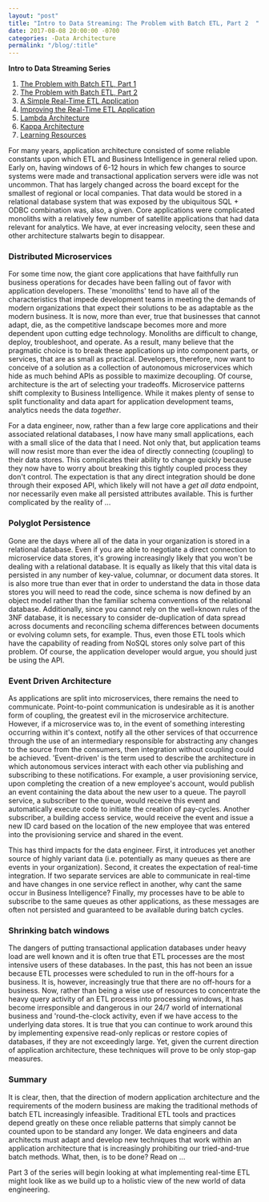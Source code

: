 ```yaml
---  
layout: "post"
title: "Intro to Data Streaming: The Problem with Batch ETL, Part 2  "
date: 2017-08-08 20:00:00 -0700
categories: -Data Architecture
permalink: "/blog/:title"
---  
```


**Intro to Data Streaming Series**
1. [The Problem with Batch ETL, Part 1](/blog/the_problem_with_batch_etl_part_1)
2. [The Problem with Batch ETL, Part 2](/blog/the_problem_with_batch_etl_part_2)
3. [A Simple Real-Time ETL Application](/blog/a_simple_real-time_app)
4. [Improving the Real-Time ETL Application]()
5. [Lambda Architecture]()
6. [Kappa Architecture]()
7. [Learning Resources](/blog/streaming_learning_resources)

For many years, application architecture consisted of some reliable constants upon which ETL and Business Intelligence in general relied upon. Early on, having windows of 6-12 hours in which few changes to source systems were made and transactional application servers were idle was not uncommon. That has largely changed across the board except for the smallest of regional or local companies. That data would be stored in a relational database system that was exposed by the ubiquitous SQL + ODBC combination was, also, a given. Core applications were complicated monoliths with a relatively few number of satellite applications that had data relevant for analytics. We have, at ever increasing velocity, seen these and other architecture stalwarts begin to disappear. 

### Distributed Microservices

For some time now, the giant core applications that have faithfully run business operations for decades have been falling out of favor with application developers. These 'monoliths' tend to have all of the characteristics that impede development teams in meeting the demands of modern organizations that expect their solutions to be as adaptable as the modern business. It is now, more than ever, true that businesses that cannot adapt, die, as the competitive landscape becomes more and more dependent upon cutting edge technology. Monoliths are difficult to change, deploy, troubleshoot, and operate. As a result, many believe that the pragmatic choice is to break these applications up into component parts, or services, that are as small as practical. Developers, therefore, now want to conceive of a solution as a collection of autonomous microservices which hide as much behind APIs as possible to maximize decoupling. Of course, architecture is the art of selecting your tradeoffs. Microservice patterns shift complexity to Business Intelligence. While it makes plenty of sense to split functionality and data apart for application development teams, analytics needs the data *together*. 

For a data engineer, now, rather than a few large core applications and their associated relational databases, I now have many small applications, each with a small slice of the data that I need. Not only that, but application teams will now resist more than ever the idea of directly connecting (coupling) to their data stores. This complicates their ability to change quickly because they now have to worry about breaking this tightly coupled process they don't control. The expectation is that any direct integration should be done through their exposed API, which likely will not have a *get all data* endpoint, nor necessarily even make all persisted attributes available. This is further complicated by the reality of ...

### Polyglot Persistence​

Gone are the days where all of the data in your organization is stored in a relational database. Even if you are able to negotiate a direct connection to microservice data stores, it's growing increasingly likely that you won't be dealing with a relational database. It is equally as likely that this vital data is persisted in any number of key-value, columnar, or document data stores. It is also more true than ever that in order to understand the data in those data stores you will need to read the code, since schema is now defined by an object model rather than the familiar schema conventions of the relational database. Additionally, since you cannot rely on the well=known rules of the 3NF database, it is necessary to consider de-duplication of data spread across documents and reconciling schema differences between documents or evolving column sets, for example. Thus, even those ETL tools which have the capability of reading from NoSQL stores only solve part of this problem. Of course, the application developer would argue, you should just be using the API.

### Event Driven Architecture​

As applications are split into microservices, there remains the need to communicate. Point-to-point communication is undesirable as it is another form of coupling, the greatest evil in the microservice architecture. However, if a microservice was to, in the event of something interesting occurring within it's context, notify all the other services of that occurrence through the use of an intermediary responsible for abstracting any changes to the source from the consumers, then integration without coupling could be achieved. 'Event-driven' is the term used to describe the architecture in which autonomous services interact with each other via publishing and subscribing to these notifications. For example, a user provisioning service, upon completing the creation of a new employee's account, would publish an event containing the data about the new user to a queue. The payroll service, a subscriber to the queue, would receive this event and automatically execute code to initiate the creation of pay-cycles. Another subscriber, a building access service, would receive the event and issue a new ID card based on the location of the new employee that was entered into the provisioning service and shared in the event. 

This has third impacts for the data engineer. First, it introduces yet another source of highly variant data (i.e. potentially as many queues as there are events in your organization). Second, it creates the expectation of real-time integration. If two separate services are able to communicate in real-time and have changes in one service reflect in another, why cant the same occur in Business Intelligence? Finally, my processes have to be able to subscribe to the same queues as other applications, as these messages are often not persisted and guaranteed to be available during batch cycles.

### Shrinking batch windows

The dangers of putting transactional application databases under heavy load are well known and it is often true that ETL processes are the most intensive users of these databases. In the past, this has not been an issue because ETL processes were scheduled to run in the off-hours for a business. It is, however, increasingly true that there are no off-hours for a business. Now, rather than being a wise use of resources to concentrate the heavy query activity of an ETL process into processing windows, it has become irresponsible and dangerous in our 24/7 world of international business and 'round-the-clock activity, even if we have access to the underlying data stores. It is true that you can continue to work around this by implementing expensive read-only replicas or restore copies of databases, if they are not exceedingly large. Yet, given the current direction of application architecture, these techniques will prove to be only stop-gap measures.

### Summary

It is clear, then, that the direction of modern application architecture and the requirements of the modern business are making the traditional methods of batch ETL increasingly infeasible. Traditional ETL tools and practices depend greatly on these once reliable patterns that simply cannot be counted upon to be standard any longer. We data engineers and data architects must adapt and develop new techniques that work within an application architecture that is increasingly prohibiting our tried-and-true batch methods. What, then, is to be done? Read on ... 

Part 3 of the series will begin looking at what implementing real-time ETL might look like as we build up to a holistic view of the new world of data engineering.